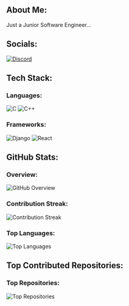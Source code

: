 <div id="about-me">
  <h2>About Me:</h2>
  <p>Just a Junior Software Engineer...</p>
</div>

<div id="socials">
  <h2>Socials:</h2>
  <a href="https://discord.gg/https://discord.gg/FDTtwTj9">
    <img src="https://img.shields.io/badge/Discord-%237289DA.svg?logo=discord&logoColor=white" alt="Discord">
  </a>
</div>

<div id="tech-stack">
  <h2>Tech Stack:</h2>
  <h3>Languages:</h3>
  <img src="https://img.shields.io/badge/c-%2300599C.svg?style=for-the-badge&logo=c&logoColor=white" alt="C">
  <img src="https://img.shields.io/badge/c++-%2300599C.svg?style=for-the-badge&logo=c%2B%2B&logoColor=white" alt="C++">
  <!-- Add other language badges -->

  <h3>Frameworks:</h3>
  <img src="https://img.shields.io/badge/django-%23092E20.svg?style=for-the-badge&logo=django&logoColor=white" alt="Django">
  <img src="https://img.shields.io/badge/react-%2320232a.svg?style=for-the-badge&logo=react&logoColor=%2361DAFB" alt="React">
  <!-- Add other framework badges -->

  <!-- Add other sections similarly -->
</div>

<div id="github-stats">
  <h2>GitHub Stats:</h2>

  <div class="overview">
    <h3>Overview:</h3>
    <img src="https://github-readme-stats.vercel.app/api?username=farout101&theme=dark&hide_border=true&include_all_commits=false&count_private=false" alt="GitHub Overview">
  </div>
  
  <div class="contribution-streak">
    <h3>Contribution Streak:</h3>
    <img src="https://github-readme-streak-stats.herokuapp.com/?user=farout101&theme=dark&hide_border=true" alt="Contribution Streak">
  </div>
  
  <div class="top-languages">
    <h3>Top Languages:</h3>
    <img src="https://github-readme-stats.vercel.app/api/top-langs/?username=farout101&theme=dark&hide_border=true&include_all_commits=false&count_private=false&layout=compact" alt="Top Languages">
  </div>
</div>

<div id="top-contributed-repositories">
  <h2>Top Contributed Repositories:</h2>
  
  <div class="top-repositories">
    <h3>Top Repositories:</h3>
    <img src="https://github-contributor-stats.vercel.app/api?username=farout101&limit=5&theme=dark&combine_all_yearly_contributions=true" alt="Top Repositories">
  </div>
</div>
